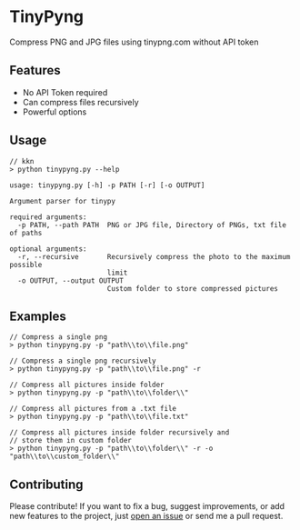 # TinyPyng
Compress PNG and JPG files using tinypng.com without API token

## Features
- No API Token required
- Can compress files recursively
- Powerful options

## Usage
```console
// kkn
> python tinypyng.py --help

usage: tinypyng.py [-h] -p PATH [-r] [-o OUTPUT]

Argument parser for tinypy

required arguments:
  -p PATH, --path PATH  PNG or JPG file, Directory of PNGs, txt file of paths

optional arguments:
  -r, --recursive       Recursively compress the photo to the maximum possible
                        limit
  -o OUTPUT, --output OUTPUT
                        Custom folder to store compressed pictures
```

## Examples
```console
// Compress a single png
> python tinypyng.py -p "path\\to\\file.png"

// Compress a single png recursively
> python tinypyng.py -p "path\\to\\file.png" -r

// Compress all pictures inside folder
> python tinypyng.py -p "path\\to\\folder\\"

// Compress all pictures from a .txt file
> python tinypyng.py -p "path\\to\\file.txt"

// Compress all pictures inside folder recursively and
// store them in custom folder
> python tinypyng.py -p "path\\to\\folder\\" -r -o "path\\to\\custom_folder\\"
```
## Contributing
Please contribute! If you want to fix a bug, suggest improvements, or add new features to the project, just [open an issue](https://github.com/elmoiv/tinypyng/issues) or send me a pull request.

